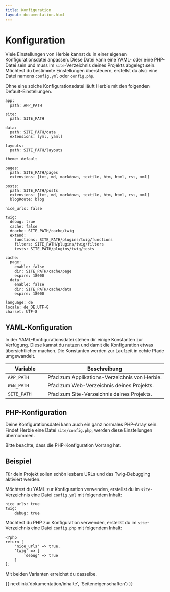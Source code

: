 ```yaml
---
title: Konfiguration
layout: documentation.html
---
```


# Konfiguration

Viele Einstellungen von Herbie kannst du in einer eigenen Konfigurationsdatei
anpassen. Diese Datei kann eine YAML- oder eine PHP-Datei sein und muss im
`site`-Verzeichnis deines Projekts abgelegt sein. Möchtest du bestimmte
Einstellungen übersteuern, erstellst du also eine Datei namens `config.yml`
oder `config.php`.

Ohne eine solche Konfigurationsdatei läuft Herbie mit den folgenden
Default-Einstellungen.

    app:
      path: APP_PATH

    site:
      path: SITE_PATH

    data:
      path: SITE_PATH/data
      extensions: [yml, yaml]

    layouts:
      path: SITE_PATH/layouts

    theme: default

    pages:
      path: SITE_PATH/pages
      extensions: [txt, md, markdown, textile, htm, html, rss, xml]

    posts:
      path: SITE_PATH/posts
      extensions: [txt, md, markdown, textile, htm, html, rss, xml]
      blogRoute: blog

    nice_urls: false

    twig:
      debug: true
      cache: false
      #cache: SITE_PATH/cache/twig
      extend:
        functions: SITE_PATH/plugins/twig/functions
        filters: SITE_PATH/plugins/twig/filters
        tests: SITE_PATH/plugins/twig/tests

    cache:
      page:
        enable: false
        dir: SITE_PATH/cache/page
        expire: 18000
      data:
        enable: false
        dir: SITE_PATH/cache/data
        expire: 18000

    language: de
    locale: de_DE.UTF-8
    charset: UTF-8


## YAML-Konfiguration

In der YAML-Konfigurationsdatei stehen dir einige Konstanten zur Verfügung.
Diese kannst du nutzen und damit die Konfiguration etwas übersichtlicher
machen. Die Konstanten werden zur Laufzeit in echte Pfade umgewandelt.

<table class="pure-table pure-table-horizontal" width="100%">
    <thead>
        <tr>
            <th width="25%">Variable</th>
            <th width="75%">Beschreibung</th>
        </tr>
    </thead>
    <tr>
        <td><code>APP_PATH</code></td>
        <td>Pfad zum Applikations-Verzeichnis von Herbie.</td>
    </tr>
    <tr>
        <td><code>WEB_PATH</code></td>
        <td>Pfad zum Web-Verzeichnis deines Projekts.</td>
    </tr>
    <tr>
        <td><code>SITE_PATH</code></td>
        <td>Pfad zum Site-Verzeichnis deines Projekts.</td>
    </tr>
</table>


## PHP-Konfiguration

Deine Konfigurationsdatei kann auch ein ganz normales PHP-Array sein. Findet
Herbie eine Datei `site/config.php`, werden diese Einstellungen übernommen.

Bitte beachte, dass die PHP-Konfiguration Vorrang hat.


## Beispiel

Für dein Projekt sollen schön lesbare URLs und das Twig-Debugging aktiviert
werden.

Möchtest du YAML zur Konfiguration verwenden, erstellst du im `site`-Verzeichnis
eine Datei `config.yml` mit folgendem Inhalt:

    nice_urls: true
    twig:
        debug: true

Möchtest du PHP zur Konfiguration verwenden, erstellst du im `site`-Verzeichnis
eine Datei `config.php` mit folgendem Inhalt:

    <?php
    return [
        'nice_urls' => true,
        'twig' => [
            'debug' => true
        ]
    ];

Mit beiden Varianten erreichst du dasselbe.


{{ nextlink('dokumentation/inhalte', 'Seiteneigenschaften') }}
